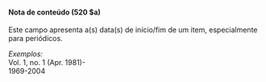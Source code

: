 #### Nota de conteúdo  (520 $a)
Este campo apresenta a(s) data(s) de início/fim de um item, especialmente para periódicos.

_Exemplos:_  
Vol. 1, no. 1 (Apr. 1981)-  
1969-2004
